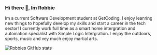 ### Hi there 👋, Im Robbie 
Im a current Software Development student at GetCoding. I enjoy leanring new things to hopefully develop my skills and start a career in the tech sector! I currently work full time as a smart home intergration and automation specialist with Simple Logic Intergration. I enjoy the outdoors, sports, music and vey much enjoy martial arts.

![Robbies GitHub stats](https://github-readme-stats.vercel.app/api?username=RobbieKavanagh&theme=dark&show_icons=true)
